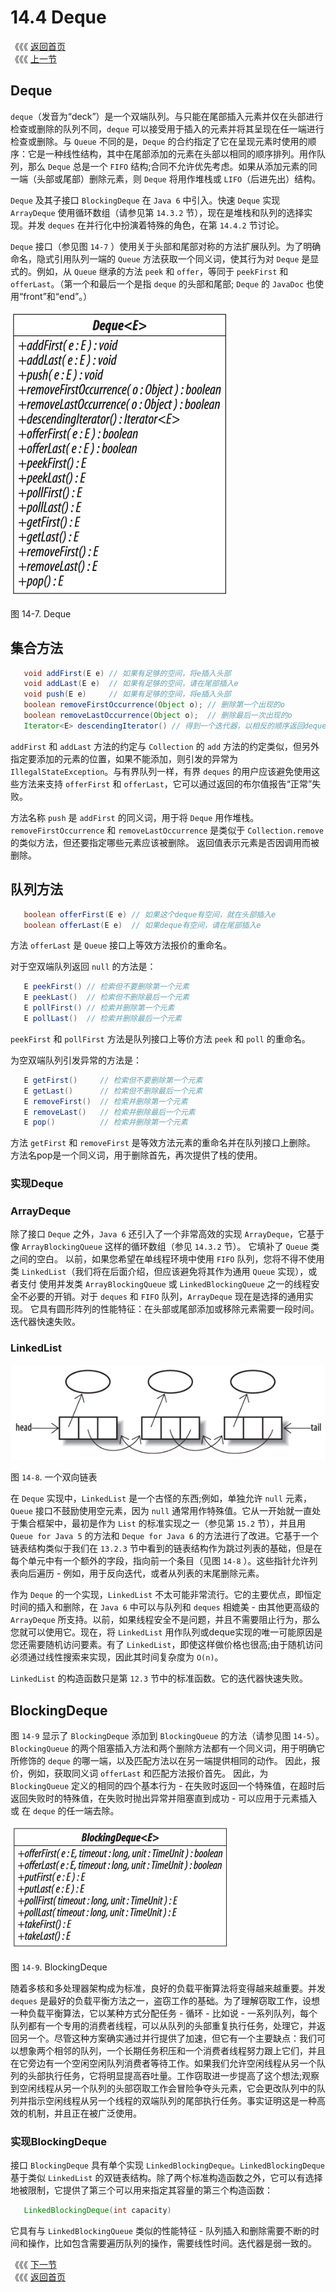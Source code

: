# 14.4 Deque

《《《 [返回首页](../../)  
《《《 [上一节](14.3-blockingqueue.md)

## Deque

`deque`（发音为“deck”）是一个双端队列。与只能在尾部插入元素并仅在头部进行检查或删除的队列不同，`deque` 可以接受用于插入的元素并将其呈现在任一端进行检查或删除。与 `Queue` 不同的是，`Deque` 的合约指定了它在呈现元素时使用的顺序：它是一种线性结构，其中在尾部添加的元素在头部以相同的顺序排列。用作队列，那么 `Deque` 总是一个 `FIFO` 结构;合同不允许优先考虑。如果从添加元素的同一端（头部或尾部）删除元素，则 `Deque` 将用作堆栈或 `LIFO`（后进先出）结构。

`Deque` 及其子接口 `BlockingDeque` 在 `Java 6` 中引入。快速 `Deque` 实现 `ArrayDeque` 使用循环数组（请参见第 `14.3.2` 节），现在是堆栈和队列的选择实现。并发 `deques` 在并行化中扮演着特殊的角色，在第 `14.4.2` 节讨论。

`Deque` 接口（参见图 `14-7` ）使用关于头部和尾部对称的方法扩展队列。为了明确命名，隐式引用队列一端的 `Queue` 方法获取一个同义词，使其行为对 `Deque` 是显式的。例如，从 `Queue` 继承的方法 `peek` 和 `offer`，等同于 `peekFirst` 和 `offerLast`。（第一个和最后一个是指 `deque` 的头部和尾部; `Deque` 的 `JavaDoc` 也使用“front”和“end”。）

![](../../.gitbook/assets/14_7.png)

图 14-7. Deque

## 集合方法

```java
   void addFirst(E e) // 如果有足够的空间，将e插入头部
   void addLast(E e)  // 如果有足够的空间，请在尾部插入e
   void push(E e)     // 如果有足够的空间，将e插入头部
   boolean removeFirstOccurrence(Object o); // 删除第一个出现的o
   boolean removeLastOccurrence(Object o);  // 删除最后一次出现的o
   Iterator<E> descendingIterator() // 得到一个迭代器，以相反的顺序返回deque元素
```

`addFirst` 和 `addLast` 方法的约定与 `Collection` 的 `add` 方法的约定类似，但另外指定要添加的元素的位置，如果不能添加，则引发的异常为 `IllegalStateException`。与有界队列一样，有界 `deques` 的用户应该避免使用这些方法来支持 `offerFirst` 和 `offerLast`，它可以通过返回的布尔值报告“正常”失败。

方法名称 `push` 是 `addFirst` 的同义词，用于将 `Deque` 用作堆栈。 `removeFirstOccurrence` 和 `removeLastOccurrence` 是类似于 `Collection.remove` 的类似方法，但还要指定哪些元素应该被删除。 返回值表示元素是否因调用而被删除。

## 队列方法

```java
   boolean offerFirst(E e) // 如果这个deque有空间，就在头部插入e
   boolean offerLast(E e)  // 如果deque有空间，请在尾部插入e
```

方法 `offerLast` 是 `Queue` 接口上等效方法报价的重命名。

对于空双端队列返回 `null` 的方法是：

```java
   E peekFirst() // 检索但不要删除第一个元素
   E peekLast()  // 检索但不删除最后一个元素
   E pollFirst() // 检索并删除第一个元素
   E pollLast()  // 检索并删除最后一个元素
```

`peekFirst` 和 `pollFirst` 方法是队列接口上等价方法 `peek` 和 `poll` 的重命名。

为空双端队列引发异常的方法是：

```java
   E getFirst()     // 检索但不要删除第一个元素
   E getLast()      // 检索但不删除最后一个元素
   E removeFirst()  // 检索并删除第一个元素
   E removeLast()   // 检索并删除最后一个元素
   E pop()          // 检索并删除第一个元素
```

方法 `getFirst` 和 `removeFirst` 是等效方法元素的重命名并在队列接口上删除。 方法名pop是一个同义词，用于删除首先，再次提供了栈的使用。

### 实现Deque

### ArrayDeque

除了接口 `Deque` 之外，`Java 6` 还引入了一个非常高效的实现 `ArrayDeque`，它基于像 `ArrayBlockingQueue` 这样的循环数组（参见 `14.3.2` 节）。 它填补了 `Queue` 类之间的空白。 以前，如果您希望在单线程环境中使用 `FIFO` 队列，您将不得不使用类 `LinkedList`（我们将在后面介绍，但应该避免将其作为通用 `Queue` 实现），或者支付 使用并发类 `ArrayBlockingQueue` 或 `LinkedBlockingQueue` 之一的线程安全不必要的开销。对于 `deques` 和 `FIFO` 队列，`ArrayDeque` 现在是选择的通用实现。 它具有圆形阵列的性能特征：在头部或尾部添加或移除元素需要一段时间。 迭代器快速失败。

### LinkedList

![](../../.gitbook/assets/14_8.png)

图 `14-8`. 一个双向链表

在 `Deque` 实现中，`LinkedList` 是一个古怪的东西;例如，单独允许 `null` 元素，`Queue` 接口不鼓励使用空元素，因为 `null` 通常用作特殊值。它从一开始就一直处于集合框架中，最初是作为 `List` 的标准实现之一（参见第 `15.2` 节），并且用 `Queue for Java 5` 的方法和 `Deque for Java 6` 的方法进行了改进。它基于一个链表结构类似于我们在 `13.2.3` 节中看到的链表结构作为跳过列表的基础，但是在每个单元中有一个额外的字段，指向前一个条目（见图 `14-8` ）。这些指针允许列表向后遍历 - 例如，用于反向迭代，或者从列表的末尾删除元素。

作为 `Deque` 的一个实现，`LinkedList` 不太可能非常流行。它的主要优点，即恒定时间的插入和删除，在 `Java 6` 中可以与队列和 `deques` 相媲美 - 由其他更高级的 `ArrayDeque` 所支持。以前，如果线程安全不是问题，并且不需要阻止行为，那么您就可以使用它。现在，将 `LinkedList` 用作队列或deque实现的唯一可能原因是您还需要随机访问要素。有了 `LinkedList`，即使这样做价格也很高;由于随机访问必须通过线性搜索来实现，因此其时间复杂度为 `O(n)`。

`LinkedList` 的构造函数只是第 `12.3` 节中的标准函数。它的迭代器快速失败。

## BlockingDeque

图 `14-9` 显示了 `BlockingDeque` 添加到 `BlockingQueue` 的方法（请参见图 `14-5`）。`BlockingQueue` 的两个阻塞插入方法和两个删除方法都有一个同义词，用于明确它所修饰的 `deque` 的哪一端，以及匹配方法以在另一端提供相同的动作。 因此，报价，例如，获取同义词 `offerLast` 和匹配方法报价首先。 因此，为 `BlockingQueue` 定义的相同的四个基本行为 - 在失败时返回一个特殊值，在超时后返回失败时的特殊值，在失败时抛出异常并阻塞直到成功 - 可以应用于元素插入或 在 `deque` 的任一端去除。

![](../../.gitbook/assets/14_9.png)

图 `14-9`. BlockingDeque

随着多核和多处理器架构成为标准，良好的负载平衡算法将变得越来越重要。并发 `deques` 是最好的负载平衡方法之一，盗窃工作的基础。为了理解窃取工作，设想一种负载平衡算法，它以某种方式分配任务 - 循环 - 比如说 - 一系列队列，每个队列都有一个专用的消费者线程，可以从队列的头部重复执行任务，处理它，并返回另一个。尽管这种方案确实通过并行提供了加速，但它有一个主要缺点：我们可以想象两个相邻的队列，一个长期任务积压和一个消费者线程努力跟上它们，并且在它旁边有一个空闲空闲队列消费者等待工作。如果我们允许空闲线程从另一个队列的头部执行任务，它将明显提高吞吐量。工作窃取进一步提高了这个想法;观察到空闲线程从另一个队列的头部窃取工作会冒险争夺头元素，它会更改队列中的队列并指示空闲线程从另一个线程的双端队列的尾部执行任务。事实证明这是一种高效的机制，并且正在被广泛使用。

### 实现BlockingDeque

接口 `BlockingDeque` 具有单个实现 `LinkedBlockingDeque`。`LinkedBlockingDeque` 基于类似 `LinkedList` 的双链表结构。除了两个标准构造函数之外，它可以有选择地被限制，它提供了第三个可以用来指定其容量的第三个构造函数：

```java
   LinkedBlockingDeque(int capacity)
```

它具有与 `LinkedBlockingQueue` 类似的性能特征 - 队列插入和删除需要不断的时间和操作，比如包含需要遍历队列的操作，需要线性时间。迭代器是弱一致的。

《《《 [下一节](14.5-bi-jiao-dui-lie-shi-xian.md)  
《《《 [返回首页](../../)

